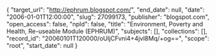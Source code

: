 {
  "target_url": "http://ephrum.blogspot.com/", 
  "end_date": null, 
  "date": "2006-01-01T12:00:00", 
  "slug": 27099173, 
  "publisher": "blogspot.com", 
  "open_access": false, 
  "npld": false, 
  "title": "Environment, Poverty and Health, Re-useable Module (EPHRUM)", 
  "subjects": [], 
  "collections": [], 
  "record_id": "20060101T120000/oUljCFvni4+4jvl8Mq/+og==", 
  "scope": "root", 
  "start_date": null
}

